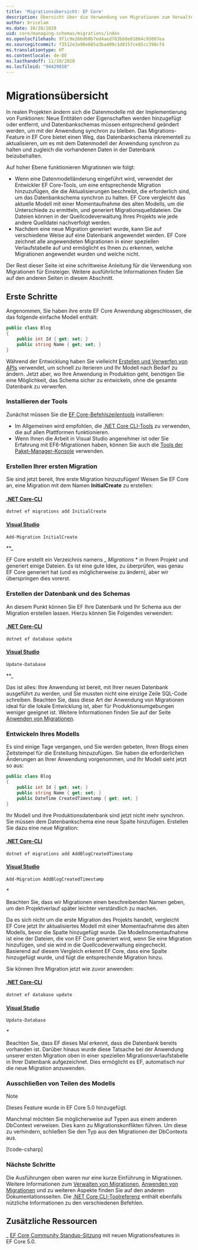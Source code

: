 ```yaml
---
title: 'Migrationsübersicht: EF Core'
description: Übersicht über die Verwendung von Migrationen zum Verwalten von Datenbankschemas mit Entity Framework Core
author: bricelam
ms.date: 10/28/2020
uid: core/managing-schemas/migrations/index
ms.openlocfilehash: 9f1c9e266d60b7ed4aed783bb8e01864c93867ea
ms.sourcegitcommit: f3512e3a98e685a3ba409c1d0157ce85cc390cf4
ms.translationtype: HT
ms.contentlocale: de-DE
ms.lasthandoff: 11/10/2020
ms.locfileid: "94429818"
---
```

# <a name="migrations-overview"></a>Migrationsübersicht

In realen Projekten ändern sich die Datenmodelle mit der Implementierung von Funktionen: Neue Entitäten oder Eigenschaften werden hinzugefügt oder entfernt, und Datenbankschemas müssen entsprechend geändert werden, um mit der Anwendung synchron zu bleiben. Das Migrations-Feature in EF Core bietet einen Weg, das Datenbankschema inkrementell zu aktualisieren, um es mit dem Datenmodell der Anwendung synchron zu halten und zugleich die vorhandenen Daten in der Datenbank beizubehalten.

Auf hoher Ebene funktionieren Migrationen wie folgt:

* Wenn eine Datenmodelländerung eingeführt wird, verwendet der Entwickler EF Core-Tools, um eine entsprechende Migration hinzuzufügen, die die Aktualisierungen beschreibt, die erforderlich sind, um das Datenbankschema synchron zu halten. EF Core vergleicht das aktuelle Modell mit einer Momentaufnahme des alten Modells, um die Unterschiede zu ermitteln, und generiert Migrationsquelldateien. Die Dateien können in der Quellcodeverwaltung Ihres Projekts wie jede andere Quelldatei nachverfolgt werden.
* Nachdem eine neue Migration generiert wurde, kann Sie auf verschiedene Weise auf eine Datenbank angewendet werden. EF Core zeichnet alle angewendeten Migrationen in einer speziellen Verlaufstabelle auf und ermöglicht es Ihnen zu erkennen, welche Migrationen angewendet wurden und welche nicht.

Der Rest dieser Seite ist eine schrittweise Anleitung für die Verwendung von Migrationen für Einsteiger. Weitere ausführliche Informationen finden Sie auf den anderen Seiten in diesem Abschnitt.

## <a name="getting-started"></a>Erste Schritte

Angenommen, Sie haben ihre erste EF Core Anwendung abgeschlossen, die das folgende einfache Modell enthält:

```csharp
public class Blog
{
    public int Id { get; set; }
    public string Name { get; set; }
}
```

Während der Entwicklung haben Sie vielleicht [Erstellen und Verwerfen von APIs](xref:core/managing-schemas/ensure-created) verwendet, um schnell zu iterieren und Ihr Modell nach Bedarf zu ändern. Jetzt aber, wo Ihre Anwendung in Produktion geht, benötigen Sie eine Möglichkeit, das Schema sicher zu entwickeln, ohne die gesamte Datenbank zu verwerfen.

### <a name="install-the-tools"></a>Installieren der Tools

Zunächst müssen Sie die [EF Core-Befehlszeilentools](xref:core/cli/index) installieren:

* Im Allgemeinen wird empfohlen, die [.NET Core CLI-Tools](xref:core/cli/dotnet) zu verwenden, die auf allen Plattformen funktionieren.
* Wenn Ihnen die Arbeit in Visual Studio angenehmer ist oder Sie Erfahrung mit EF6-Migrationen haben, können Sie auch die [Tools der Paket-Manager-Konsole](xref:core/cli/powershell) verwenden.

### <a name="create-your-first-migration"></a>Erstellen Ihrer ersten Migration

Sie sind jetzt bereit, Ihre erste Migration hinzuzufügen! Weisen Sie EF Core an, eine Migration mit dem Namen **InitialCreate** zu erstellen:

#### <a name="net-core-cli"></a>[.NET Core-CLI](#tab/dotnet-core-cli)

```dotnetcli
dotnet ef migrations add InitialCreate
```

#### <a name="visual-studio"></a>[Visual Studio](#tab/vs)

```powershell
Add-Migration InitialCreate
```

**_

EF Core erstellt ein Verzeichnis namens _ *Migrations* * in Ihrem Projekt und generiert einige Dateien. Es ist eine gute Idee, zu überprüfen, was genau EF Core generiert hat (und es möglicherweise zu ändern), aber wir überspringen dies vorerst.

### <a name="create-your-database-and-schema"></a>Erstellen der Datenbank und des Schemas

An diesem Punkt können Sie EF Ihre Datenbank und Ihr Schema aus der Migration erstellen lassen. Hierzu können Sie Folgendes verwenden:

#### <a name="net-core-cli"></a>[.NET Core-CLI](#tab/dotnet-core-cli)

```dotnetcli
dotnet ef database update
```

#### <a name="visual-studio"></a>[Visual Studio](#tab/vs)

```powershell
Update-Database
```

**_

Das ist alles: Ihre Anwendung ist bereit, mit Ihrer neuen Datenbank ausgeführt zu werden, und Sie mussten nicht eine einzige Zeile SQL-Code schreiben. Beachten Sie, dass diese Art der Anwendung von Migrationen ideal für die lokale Entwicklung ist, aber für Produktionsumgebungen weniger geeignet ist. Weitere Informationen finden Sie auf der Seite [Anwenden von Migrationen](xref:core/managing-schemas/migrations/applying).

### <a name="evolving-your-model"></a>Entwickeln Ihres Modells

Es sind einige Tage vergangen, und Sie werden gebeten, Ihren Blogs einen Zeitstempel für die Erstellung hinzuzufügen. Sie haben die erforderlichen Änderungen an Ihrer Anwendung vorgenommen, und Ihr Modell sieht jetzt so aus:

```csharp
public class Blog
{
    public int Id { get; set; }
    public string Name { get; set; }
    public DateTime CreatedTimestamp { get; set; }
}
```

Ihr Modell und ihre Produktionsdatenbank sind jetzt nicht mehr synchron. Sie müssen dem Datenbankschema eine neue Spalte hinzufügen. Erstellen Sie dazu eine neue Migration:

#### <a name="net-core-cli"></a>[.NET Core-CLI](#tab/dotnet-core-cli)

```dotnetcli
dotnet ef migrations add AddBlogCreatedTimestamp
```

#### <a name="visual-studio"></a>[Visual Studio](#tab/vs)

```powershell
Add-Migration AddBlogCreatedTimestamp
```

_*_

Beachten Sie, dass wir Migrationen einen beschreibenden Namen geben, um den Projektverlauf später leichter verständlich zu machen.

Da es sich nicht um die erste Migration des Projekts handelt, vergleicht EF Core jetzt Ihr aktualisiertes Modell mit einer Momentaufnahme des alten Modells, bevor die Spalte hinzugefügt wurde. Die Modellmomentaufnahme ist eine der Dateien, die von EF Core generiert wird, wenn Sie eine Migration hinzufügen, und sie wird in die Quellcodeverwaltung eingecheckt. Basierend auf diesem Vergleich erkennt EF Core, dass eine Spalte hinzugefügt wurde, und fügt die entsprechende Migration hinzu.

Sie können Ihre Migration jetzt wie zuvor anwenden:

<!--markdownlint-disable MD024-->

#### <a name="net-core-cli"></a>[.NET Core-CLI](#tab/dotnet-core-cli)

```dotnetcli
dotnet ef database update
```

#### <a name="visual-studio"></a>[Visual Studio](#tab/vs)

```powershell
Update-Database
```

<!--markdownlint-enable MD024-->

_*_

Beachten Sie, dass EF dieses Mal erkennt, dass die Datenbank bereits vorhanden ist. Darüber hinaus wurde diese Tatsache bei der Anwendung unserer ersten Migration oben in einer speziellen Migrationsverlaufstabelle in Ihrer Datenbank aufgezeichnet. Dies ermöglicht es EF, automatisch nur die neue Migration anzuwenden.

### <a name="excluding-parts-of-your-model"></a>Ausschließen von Teilen des Modells

> [!NOTE]
> Dieses Feature wurde in EF Core 5.0 hinzugefügt.

Manchmal möchten Sie möglicherweise auf Typen aus einem anderen DbContext verweisen. Dies kann zu Migrationskonflikten führen. Um diese zu verhindern, schließen Sie den Typ aus den Migrationen der DbContexts aus.

[!code-csharp[](../../../../samples/core/Modeling/FluentAPI/TableExcludeFromMigrations.cs#TableExcludeFromMigrations)]

### <a name="next-steps"></a>Nächste Schritte

Die Ausführungen oben waren nur eine kurze Einführung in Migrationen. Weitere Informationen zum [Verwalten von Migrationen](xref:core/managing-schemas/migrations/managing), [Anwenden von Migrationen](xref:core/managing-schemas/migrations/applying) und zu weiteren Aspekte finden Sie auf den anderen Dokumentationsseiten. Die [.NET Core CLI-Toolreferenz](xref:core/cli/index) enthält ebenfalls nützliche Informationen zu den verschiedenen Befehlen.

## <a name="additional-resources"></a>Zusätzliche Ressourcen

_ [EF Core Community Standup-Sitzung](https://www.youtube.com/watch?v=mSsGERmrhnE&list=PLdo4fOcmZ0oX-DBuRG4u58ZTAJgBAeQ-t&index=20) mit neuen Migrationsfeatures in EF Core 5.0.
